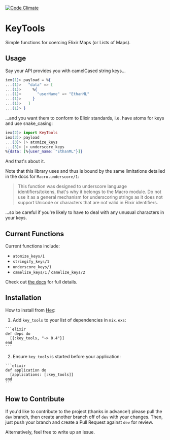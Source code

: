 [![Code Climate](https://codeclimate.com/github/EthanML/key_tools_ex/badges/gpa.svg)](https://codeclimate.com/github/EthanML/key_tools_ex)

# KeyTools

Simple functions for coercing Elixir Maps (or Lists of Maps).

## Usage

Say your API provides you with camelCased string keys...

```elixir
iex(1)> payload = %{
...(1)>   "data" => [
...(1)>     %{
...(1)>       "userName" => "EthanML"
...(1)>     }
...(1)>   ]
...(1)> }
```

...and you want them to conform to Elixir standards, i.e. have atoms for keys and use snake_casing:

```elixir
iex(2)> import KeyTools
iex(3)> payload
...(3)> |> atomize_keys
...(3)> |> underscore_keys
%{data: [%{user_name: "EthanML"}]}
```

And that's about it.

Note that this library uses and thus is bound by the same limitations detailed in the docs for `Macro.underscore/1`:

> This function was designed to underscore language identifiers/tokens, that's
> why it belongs to the Macro module. Do not use it as a general mechanism for
> underscoring strings as it does not support Unicode or characters that are 
> not valid in Elixir identifiers.

...so be careful if you're likely to have to deal with any unusual characters in your keys.

## Current Functions

Current functions include:

- `atomize_keys/1`
- `stringify_keys/1`
- `underscore_keys/1`
- `camelize_keys/1` / `camelize_keys/2`

Check out [the docs](https://hexdocs.pm/key_tools/api-reference.html) for full details.

## Installation

How to install from [Hex](https://hex.pm/packages/key_tools):

  1. Add `key_tools` to your list of dependencies in `mix.exs`:

    ```elixir
    def deps do
      [{:key_tools, "~> 0.4"}]
    end
    ```

  2. Ensure `key_tools` is started before your application:

    ```elixir
    def application do
      [applications: [:key_tools]]
    end
    ```

## How to Contribute

If you'd like to contribute to the project (thanks in advance!) please pull the `dev` branch, then create another branch off of `dev` with your changes. Then, just push your branch and create a Pull Request against `dev` for review.

Alternatively, feel free to write up an Issue.
